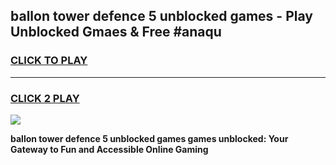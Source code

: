 
## ballon tower defence 5 unblocked games - Play Unblocked Gmaes & Free #anaqu
<h3>
<a href="https://premium.freeplayer.one?title=ballon_tower_defence_5_unblocked_games&ref=03M">CLICK TO PLAY</a></h3>
<hr>

<h3>
<a href="https://premium.freeplayer.one?title=ballon_tower_defence_5_unblocked_games&ref=03M">CLICK 2 PLAY</a>
  
</h3>

<a href="https://premium.freeplayer.one?title=ballon_tower_defence_5_unblocked_games&ref=03M"><img src="https://clearcache.store/games.png"></a>


**ballon tower defence 5 unblocked games games unblocked: Your Gateway to Fun and Accessible Online Gaming**
